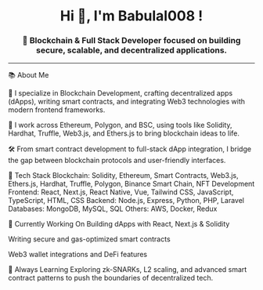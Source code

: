 




<h1 align="center">Hi 👋, I'm Babulal008 !</h1>
<h3 align="center">🔗 Blockchain & Full Stack Developer focused on building secure, scalable, and decentralized applications.
</h3>






---

📚 About Me

🚀 I specialize in Blockchain Development, crafting decentralized apps (dApps), writing smart contracts, and integrating Web3 technologies with modern frontend frameworks.

💼 I work across Ethereum, Polygon, and BSC, using tools like Solidity, Hardhat, Truffle, Web3.js, and Ethers.js to bring blockchain ideas to life.

🛠️ From smart contract development to full-stack dApp integration, I bridge the gap between blockchain protocols and user-friendly interfaces.

🧠 Tech Stack
Blockchain: Solidity, Ethereum, Smart Contracts, Web3.js, Ethers.js, Hardhat, Truffle, Polygon, Binance Smart Chain, NFT Development
Frontend: React, Next.js, React Native, Vue, Tailwind CSS, JavaScript, TypeScript, HTML, CSS
Backend: Node.js, Express, Python, PHP, Laravel
Databases: MongoDB, MySQL, SQL
Others: AWS, Docker, Redux

🔨 Currently Working On
Building dApps with React, Next.js & Solidity

Writing secure and gas-optimized smart contracts

Web3 wallet integrations and DeFi features

🌱 Always Learning
Exploring zk-SNARKs, L2 scaling, and advanced smart contract patterns to push the boundaries of decentralized tech.



